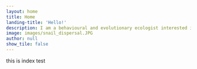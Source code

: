 ```yaml
---
layout: home
title: Home
landing-title: 'Hello!'
description: I am a behavioural and evolutionary ecologist interested in the causes and consequences of individual-, population- and species-level variation in behaviour, morphology and life-history. My research is especially focused on dispersal, as a key trait bridging ecological and evolutionary dynamics, and on the role of behaviour in explaining species’ ability (or inability) to persist in cities.
image: images/snail_dispersal.JPG
author: null
show_tile: false
---
```


this is index test
